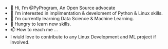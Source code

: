 - 👋 Hi, I’m @PyProgram, An Open Source advocate
- 👀 I’m interested in implimentation & develoment of Python & Linux skills.
- 🌱 I’m currently learning Data Science & Machine Learning.
- 💞️ Hungry to learn new skills.
- 📫 How to reach me ...
- I wiuld love to contribute to any Linux Development and ML project if involved.

<!---
PyProgram/PyProgram is a ✨ special ✨ repository because its `README.md` (this file) appears on your GitHub profile.
You can click the Preview link to take a look at your changes.
--->
